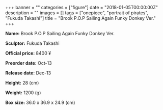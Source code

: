 +++
banner = ""
categories = ["figure"]
date = "2018-01-05T00:00:00Z"
description = ""
images = []
tags = ["onepiece", "portrait of pirates", "Fukuda Takashi"]
title = "Brook P.O.P Sailing Again Funky Donkey Ver."
+++

**Name:** Brook P.O.P Sailing Again Funky Donkey Ver.

**Sculptor:** Fukuda Takashi

**Official price:** 8400 ¥

**Preorder date:** Oct-13

**Release date:** Dec-13

**Height:** 28 (cm)

**Weight:** 1200 (g)

**Box size:** 36.0 x 36.9 x 24.9 (cm)
